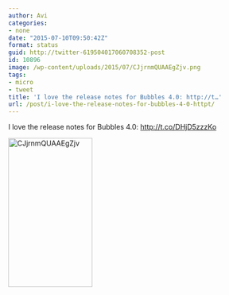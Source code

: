 ```yaml
---
author: Avi
categories:
- none
date: "2015-07-10T09:50:42Z"
format: status
guid: http://twitter-619504017060708352-post
id: 10896
image: /wp-content/uploads/2015/07/CJjrnmQUAAEgZjv.png
tags:
- micro
- tweet
title: 'I love the release notes for Bubbles 4.0: http://t…'
url: /post/i-love-the-release-notes-for-bubbles-4-0-httpt/
---
```

I love the release notes for Bubbles 4.0: http://t.co/DHjD5zzzKo

<img width="169" height="300" src="http://aviflax.com/wp-content/uploads/2015/07/CJjrnmQUAAEgZjv-169x300.png" class="attachment-medium" alt="CJjrnmQUAAEgZjv" />